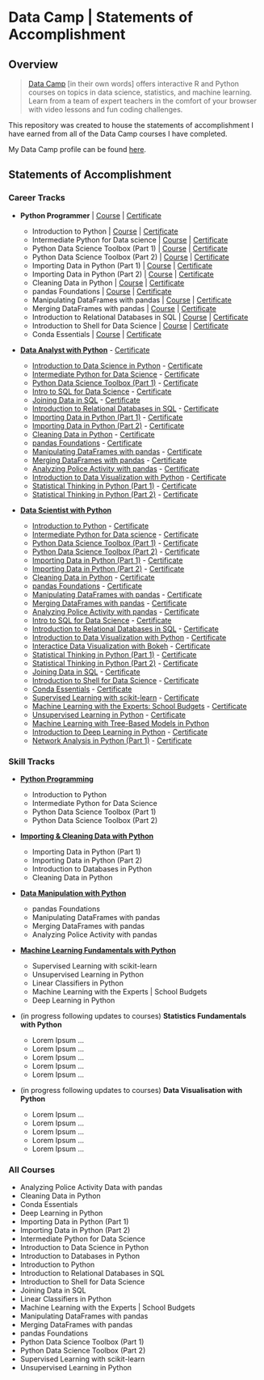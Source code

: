 # Data Camp | Statements of Accomplishment

## Overview

> [Data Camp](https://www.datacamp.com/home) [in their own words] offers interactive R and Python courses on topics in data science, statistics, and machine learning. Learn from a team of expert teachers in the comfort of your browser with video lessons and fun coding challenges.

This repository was created to house the statements of accomplishment I have earned from all of the Data Camp courses I have completed.

My Data Camp profile can be found [here](https://www.datacamp.com/profile/MatthewWilliamNoble).

## Statements of Accomplishment

### Career Tracks

- **Python Programmer** | [Course](https://www.datacamp.com/tracks/python-programmer?version=2) | [Certificate](https://www.datacamp.com/statement-of-accomplishment/track/961404b7132ff372f1eb8511949689da762dff66)
	- Introduction to Python | [Course](https://www.datacamp.com/courses/intro-to-python-for-data-science) | [Certificate](https://www.datacamp.com/statement-of-accomplishment/course/4c242c73d5e22b24130f989b0d38541bdb8a271e)
	- Intermediate Python for Data science | [Course](https://www.datacamp.com/courses/intermediate-python-for-data-science) | [Certificate](https://www.datacamp.com/statement-of-accomplishment/course/0713cbee35e43fb9a135f20ae9f115608e1de9a2)
	- Python Data Science Toolbox (Part 1) | [Course](https://www.datacamp.com/courses/python-data-science-toolbox-part-1) | [Certificate](https://www.datacamp.com/statement-of-accomplishment/course/6b9760e2b783d61f7de19081263f2f9cee7c059b)
	- Python Data Science Toolbox (Part 2) | [Course](https://www.datacamp.com/courses/python-data-science-toolbox-part-2) | [Certificate](https://www.datacamp.com/statement-of-accomplishment/course/f8576fa73c57c4903c68b6e6cb7261f5f35fa01c)
	- Importing Data in Python (Part 1) | [Course](https://www.datacamp.com/courses/importing-data-in-python-part-1) | [Certificate](https://www.datacamp.com/statement-of-accomplishment/course/49647ce54a41fbf003806d18b4f25932c8500bfa)
	- Importing Data in Python (Part 2) | [Course](https://www.datacamp.com/courses/importing-data-in-python-part-2) | [Certificate](https://www.datacamp.com/statement-of-accomplishment/course/3d18052728fada118f46688a2298e03bf2f4be0b)
	- Cleaning Data in Python | [Course](https://www.datacamp.com/courses/cleaning-data-in-python) | [Certificate](https://www.datacamp.com/statement-of-accomplishment/course/0e0a12775a37ceb874c496637ab9d4bc75a31051)
	- pandas Foundations | [Course](https://www.datacamp.com/courses/pandas-foundations) | [Certificate](https://www.datacamp.com/statement-of-accomplishment/course/745a95bb8fd01c55159ddb4659ef1aee112c34ce)
	- Manipulating DataFrames with pandas | [Course](https://www.datacamp.com/courses/manipulating-dataframes-with-pandas) | [Certificate](https://www.datacamp.com/statement-of-accomplishment/course/94b9695aed0f6581754b42f14d78c5d7558e2823)
	- Merging DataFrames with pandas | [Course](https://www.datacamp.com/courses/merging-dataframes-with-pandas) | [Certificate](https://www.datacamp.com/statement-of-accomplishment/course/60bf3e5b0d8116b22c4a99a056455a8216a4c4fa)
	- Introduction to Relational Databases in SQL | [Course](https://www.datacamp.com/courses/introduction-to-relational-databases-in-sql) | [Certificate](https://www.datacamp.com/statement-of-accomplishment/course/08af6218cb8d2fe330e95777671f60f7f8f03fdc)
	- Introduction to Shell for Data Science | [Course](https://www.datacamp.com/courses/introduction-to-shell-for-data-science) | [Certificate](https://www.datacamp.com/statement-of-accomplishment/course/3cd4bd4507c48fcbb78502286b44a4a96a8c3bf6)
	- Conda Essentials | [Course](https://www.datacamp.com/courses/conda-essentials) | [Certificate](https://www.datacamp.com/statement-of-accomplishment/course/6241ca1d6feb02453b492a249ae284bb712cd73a)

-  [**Data Analyst with Python**](https://www.datacamp.com/tracks/data-analyst-with-python?version=2) - [Certificate](https://www.datacamp.com/statement-of-accomplishment/track/3b3c0a391e9f7dcdc6ce5cf9d6c0d38ecabf5ff7)
	- [Introduction to Data Science in Python](https://www.datacamp.com/courses/introduction-to-data-science-in-python) - [Certificate](https://www.datacamp.com/statement-of-accomplishment/course/f0ef3884c6810815cb2ae4c4445d854389ca0a59)
	- [Intermediate Python for Data Science](https://www.datacamp.com/courses/intermediate-python-for-data-science) - [Certificate](https://www.datacamp.com/statement-of-accomplishment/course/0713cbee35e43fb9a135f20ae9f115608e1de9a2)
	- [Python Data Science Toolbox (Part 1)](https://www.datacamp.com/courses/python-data-science-toolbox-part-1) - [Certificate](https://www.datacamp.com/statement-of-accomplishment/course/6b9760e2b783d61f7de19081263f2f9cee7c059b)
  	- [Intro to SQL for Data Science](https://www.datacamp.com/courses/intro-to-sql-for-data-science) - [Certificate](https://www.datacamp.com/statement-of-accomplishment/course/a80f05b7903d00decfafe9a6da9cb242284756d8)
  	- [Joining Data in SQL](https://www.datacamp.com/courses/joining-data-in-postgresql) - [Certificate](https://www.datacamp.com/statement-of-accomplishment/course/028454c9ce2222d509283a29db1808a843734b4a)
  	- [Introduction to Relational Databases in SQL](https://www.datacamp.com/courses/introduction-to-relational-databases-in-sql) - [Certificate](https://www.datacamp.com/statement-of-accomplishment/course/08af6218cb8d2fe330e95777671f60f7f8f03fdc)
  	- [Importing Data in Python (Part 1)](https://www.datacamp.com/courses/importing-data-in-python-part-1) - [Certificate](https://www.datacamp.com/statement-of-accomplishment/course/49647ce54a41fbf003806d18b4f25932c8500bfa)
  	- [Importing Data in Python (Part 2)](https://www.datacamp.com/courses/importing-data-in-python-part-2) - [Certificate](https://www.datacamp.com/statement-of-accomplishment/course/3d18052728fada118f46688a2298e03bf2f4be0b)
  	- [Cleaning Data in Python](https://www.datacamp.com/courses/cleaning-data-in-python) - [Certificate](https://www.datacamp.com/statement-of-accomplishment/course/0e0a12775a37ceb874c496637ab9d4bc75a31051)
  	- [pandas Foundations](https://www.datacamp.com/courses/pandas-foundations) - [Certificate](https://www.datacamp.com/statement-of-accomplishment/course/745a95bb8fd01c55159ddb4659ef1aee112c34ce)
  	- [Manipulating DataFrames with pandas](https://www.datacamp.com/courses/manipulating-dataframes-with-pandas) - [Certificate](https://www.datacamp.com/statement-of-accomplishment/course/94b9695aed0f6581754b42f14d78c5d7558e2823)
  	- [Merging DataFrames with pandas](https://www.datacamp.com/courses/merging-dataframes-with-pandas) - [Certificate](https://www.datacamp.com/statement-of-accomplishment/course/60bf3e5b0d8116b22c4a99a056455a8216a4c4fa)
  	- [Analyzing Police Activity with pandas](https://www.datacamp.com/courses/analyzing-police-activity-with-pandas) - [Certificate](https://www.datacamp.com/statement-of-accomplishment/course/f6939d775818dfa9210a3841a83d4fb6c10c4676)
  	- [Introduction to Data Visualization with Python](https://www.datacamp.com/courses/introduction-to-data-visualization-with-python) - [Certificate](https://www.datacamp.com/statement-of-accomplishment/course/7e8174657c28ce9cb89a896ae39d2d91e55ac54a)
  	- [Statistical Thinking in Python (Part 1)](datacamp.com/courses/statistical-thinking-in-python-part-1) - [Certificate](https://www.datacamp.com/statement-of-accomplishment/course/741903ed33326bee1a07a0a95869488ce2e1632f)
  	- [Statistical Thinking in Python (Part 2)](https://www.datacamp.com/courses/statistical-thinking-in-python-part-2) - [Certificate](https://www.datacamp.com/statement-of-accomplishment/course/eefd01f70abbaf195460a3f9aa1e1440be4eb558)

- [**Data Scientist with Python**](https://www.datacamp.com/tracks/data-scientist-with-python?version=2)
	- [Introduction to Python](https://www.datacamp.com/courses/intro-to-python-for-data-science) - [Certificate](https://www.datacamp.com/statement-of-accomplishment/course/4c242c73d5e22b24130f989b0d38541bdb8a271e)
	- [Intermediate Python for Data science](https://www.datacamp.com/courses/intermediate-python-for-data-science) - [Certificate](https://www.datacamp.com/statement-of-accomplishment/course/0713cbee35e43fb9a135f20ae9f115608e1de9a2)
	- [Python Data Science Toolbox (Part 1)](https://www.datacamp.com/courses/python-data-science-toolbox-part-1) - [Certificate](https://www.datacamp.com/statement-of-accomplishment/course/6b9760e2b783d61f7de19081263f2f9cee7c059b)
	- [Python Data Science Toolbox (Part 2)](https://www.datacamp.com/courses/python-data-science-toolbox-part-2) - [Certificate](https://www.datacamp.com/statement-of-accomplishment/course/f8576fa73c57c4903c68b6e6cb7261f5f35fa01c)
	- [Importing Data in Python (Part 1)](https://www.datacamp.com/courses/importing-data-in-python-part-1) - [Certificate](https://www.datacamp.com/statement-of-accomplishment/course/49647ce54a41fbf003806d18b4f25932c8500bfa)
	- [Importing Data in Python (Part 2)](https://www.datacamp.com/courses/importing-data-in-python-part-2) - [Certificate](https://www.datacamp.com/statement-of-accomplishment/course/3d18052728fada118f46688a2298e03bf2f4be0b)
	- [Cleaning Data in Python](https://www.datacamp.com/courses/cleaning-data-in-python) - [Certificate](https://www.datacamp.com/statement-of-accomplishment/course/0e0a12775a37ceb874c496637ab9d4bc75a31051)
	- [pandas Foundations](https://www.datacamp.com/courses/pandas-foundations) - [Certificate](https://www.datacamp.com/statement-of-accomplishment/course/745a95bb8fd01c55159ddb4659ef1aee112c34ce)
  	- [Manipulating DataFrames with pandas](https://www.datacamp.com/courses/manipulating-dataframes-with-pandas) - [Certificate](https://www.datacamp.com/statement-of-accomplishment/course/94b9695aed0f6581754b42f14d78c5d7558e2823)
  	- [Merging DataFrames with pandas](https://www.datacamp.com/courses/merging-dataframes-with-pandas) - [Certificate](https://www.datacamp.com/statement-of-accomplishment/course/60bf3e5b0d8116b22c4a99a056455a8216a4c4fa)
  	- [Analyzing Police Activity with pandas](https://www.datacamp.com/courses/analyzing-police-activity-with-pandas) - [Certificate](https://www.datacamp.com/statement-of-accomplishment/course/f6939d775818dfa9210a3841a83d4fb6c10c4676)
  	- [Intro to SQL for Data Science](https://www.datacamp.com/courses/intro-to-sql-for-data-science) - [Certificate](https://www.datacamp.com/statement-of-accomplishment/course/a80f05b7903d00decfafe9a6da9cb242284756d8)
	- [Introduction to Relational Databases in SQL](https://www.datacamp.com/courses/introduction-to-relational-databases-in-sql) - [Certificate](https://www.datacamp.com/statement-of-accomplishment/course/08af6218cb8d2fe330e95777671f60f7f8f03fdc)
  	- [Introduction to Data Visualization with Python](https://www.datacamp.com/courses/introduction-to-data-visualization-with-python) - [Certificate](https://www.datacamp.com/statement-of-accomplishment/course/7e8174657c28ce9cb89a896ae39d2d91e55ac54a)
	- [Interactice Data Visualization with Bokeh](https://www.datacamp.com/courses/interactive-data-visualization-with-bokeh) - [Certificate](https://www.datacamp.com/statement-of-accomplishment/course/a18e281d287c1019069b725475b152fa27b1e21a)
  	- [Statistical Thinking in Python (Part 1)](datacamp.com/courses/statistical-thinking-in-python-part-1) - [Certificate](https://www.datacamp.com/statement-of-accomplishment/course/741903ed33326bee1a07a0a95869488ce2e1632f)
  	- [Statistical Thinking in Python (Part 2)](https://www.datacamp.com/courses/statistical-thinking-in-python-part-2) - [Certificate](https://www.datacamp.com/statement-of-accomplishment/course/eefd01f70abbaf195460a3f9aa1e1440be4eb558)
  	- [Joining Data in SQL](https://www.datacamp.com/courses/joining-data-in-postgresql) - [Certificate](https://www.datacamp.com/statement-of-accomplishment/course/028454c9ce2222d509283a29db1808a843734b4a)
	- [Introduction to Shell for Data Science](https://www.datacamp.com/courses/introduction-to-shell-for-data-science) - [Certificate](https://www.datacamp.com/statement-of-accomplishment/course/3cd4bd4507c48fcbb78502286b44a4a96a8c3bf6)
	- [Conda Essentials](https://www.datacamp.com/courses/conda-essentials) - [Certificate](https://www.datacamp.com/statement-of-accomplishment/course/6241ca1d6feb02453b492a249ae284bb712cd73a)
	- [Supervised Learning with scikit-learn](https://www.datacamp.com/courses/supervised-learning-with-scikit-learn) - [Certificate](https://www.datacamp.com/statement-of-accomplishment/course/2d4912c971b27bd75a5fe816b53d8f9d7c109d99)
	- [Machine Learning with the Experts: School Budgets](https://www.datacamp.com/courses/machine-learning-with-the-experts-school-budgets) - [Certificate](https://www.datacamp.com/statement-of-accomplishment/course/c4a5505fa9f08be13fefec73bbc8634a0344fdb9)
	- [Unsupervised Learning in Python](https://www.datacamp.com/courses/unsupervised-learning-in-python) - [Certificate](https://www.datacamp.com/statement-of-accomplishment/course/f4aa8c15bfee754a3a03ceaf9d54c570cdd5a6ac)
	- [Machine Learning with Tree-Based Models in Python](https://www.datacamp.com/courses/machine-learning-with-tree-based-models-in-python)
	- [Introduction to Deep Learning in Python](https://www.datacamp.com/courses/deep-learning-in-python) - [Certificate](https://www.datacamp.com/statement-of-accomplishment/course/d8e8729ed4a013b20d3165a6ea33010619d08032)
	- [Network Analysis in Python (Part 1)](https://www.datacamp.com/courses/network-analysis-in-python-part-1) - [Certificate](https://www.datacamp.com/statement-of-accomplishment/course/e85bb41c526d71d6d71d70c622453eac90e0f11b)

### Skill Tracks

- [**Python Programming**](https://www.datacamp.com/tracks/python-programming?version=1)
	- Introduction to Python
	- Intermediate Python for Data Science
	- Python Data Science Toolbox (Part 1)
	- Python Data Science Toolbox (Part 2)
  
- [**Importing & Cleaning Data with Python**](https://www.datacamp.com/tracks/importing-cleaning-data-with-python?version=1)
	- Importing Data in Python (Part 1)
	- Importing Data in Python (Part 2)
	- Introduction to Databases in Python
	- Cleaning Data in Python
  
- [**Data Manipulation with Python**](https://www.datacamp.com/tracks/data-manipulation-with-python?version=1)
	- pandas Foundations
	- Manipulating DataFrames with pandas
	- Merging DataFrames with pandas
	- Analyzing Police Activity with pandas
  
- [**Machine Learning Fundamentals with Python**](https://www.datacamp.com/tracks/machine-learning-fundamentals-with-python?version=1)
	- Supervised Learning with scikit-learn
	- Unsupervised Learning in Python
	- Linear Classifiers in Python
	- Machine Learning with the Experts | School Budgets
	- Deep Learning in Python
  
- (in progress following updates to courses) **Statistics Fundamentals with Python**
	- Lorem Ipsum ...
	- Lorem Ipsum ...
	- Lorem Ipsum ...
	- Lorem Ipsum ...
	- Lorem Ipsum ...

- (in progress following updates to courses) **Data Visualisation with Python**
	- Lorem Ipsum ...
	- Lorem Ipsum ...
	- Lorem Ipsum ...
	- Lorem Ipsum ...
	- Lorem Ipsum ...

### All Courses

- Analyzing Police Activity Data with pandas
- Cleaning Data in Python
- Conda Essentials
- Deep Learning in Python
- Importing Data in Python (Part 1)
- Importing Data in Python (Part 2)
- Intermediate Python for Data Science
- Introduction to Data Science in Python
- Introduction to Databases in Python
- Introduction to Python
- Introduction to Relational Databases in SQL
- Introduction to Shell for Data Science
- Joining Data in SQL
- Linear Classifiers in Python
- Machine Learning with the Experts | School Budgets
- Manipulating DataFrames with pandas
- Merging DataFrames with pandas
- pandas Foundations
- Python Data Science Toolbox (Part 1)
- Python Data Science Toolbox (Part 2)
- Supervised Learning with scikit-learn
- Unsupervised Learning in Python
